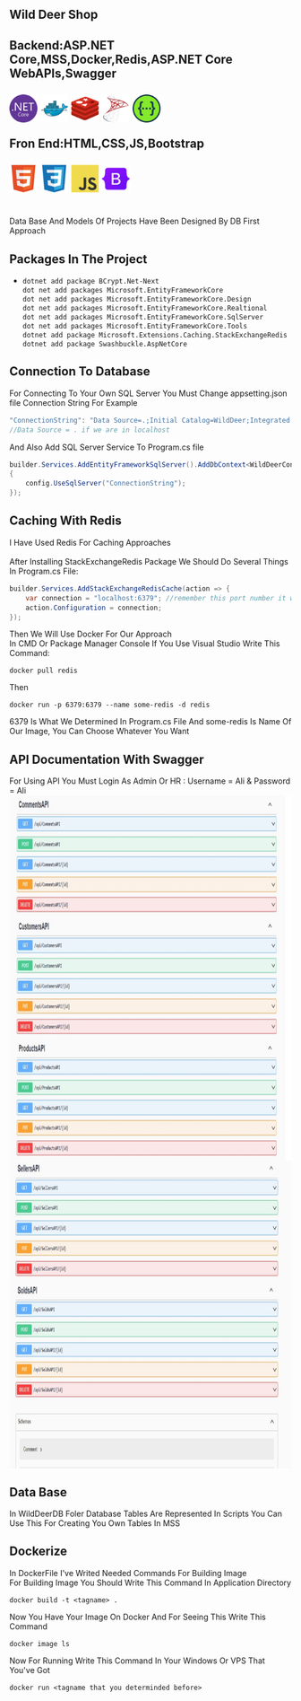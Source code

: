 Wild Deer Shop
-
Backend:ASP.NET Core,MSS,Docker,Redis,ASP.NET Core WebAPIs,Swagger
<br>
<br>
<img align="center" alt="dotnetcore" height="50" width="50" src="https://github.com/devicons/devicon/blob/master/icons/dotnetcore/dotnetcore-original.svg">
<img align="center" alt="Docker" height="50" width="50" src="https://github.com/devicons/devicon/blob/master/icons/docker/docker-original.svg">
<img align="center" alt="Redis" height="50" width="50" src="https://github.com/devicons/devicon/blob/master/icons/redis/redis-original.svg">
<img align="center" alt="MSS" height="50" width="50" src="https://github.com/devicons/devicon/blob/master/icons/microsoftsqlserver/microsoftsqlserver-original.svg">
<img align="center" alt="Swagger" height="50" width="50" src="https://github.com/devicons/devicon/blob/master/icons/swagger/swagger-original.svg">
<br>
<br>
Fron End:HTML,CSS,JS,Bootstrap
<br>
<br>
<img align="center" alt="HTML" height="50" width="50" src="https://github.com/devicons/devicon/blob/master/icons/html5/html5-original.svg">
<img align="center" alt="CSS" height="50" width="50" src="https://github.com/devicons/devicon/blob/master/icons/css3/css3-original.svg">
<img align="center" alt="CSS" height="50" width="50" src="https://github.com/devicons/devicon/blob/master/icons/javascript/javascript-original.svg">
<img align="center" alt="BootStrap" height="50" width="50" src="https://github.com/devicons/devicon/blob/master/icons/bootstrap/bootstrap-original.svg">
<br>
<br>
-
Data Base And Models Of Projects Have Been Designed By DB First Approach
<br>

Packages In The Project
-
-     dotnet add package BCrypt.Net-Next
      dot net add packages Microsoft.EntityFrameworkCore
      dot net add packages Microsoft.EntityFrameworkCore.Design
      dot net add packages Microsoft.EntityFrameworkCore.Realtional
      dot net add packages Microsoft.EntityFrameworkCore.SqlServer
      dot net add packages Microsoft.EntityFrameworkCore.Tools
      dotnet add package Microsoft.Extensions.Caching.StackExchangeRedis
      dotnet add package Swashbuckle.AspNetCore
  
Connection To Database
-
For Connecting To Your Own SQL Server You Must Change appsetting.json file Connection String For Example
```C#
"ConnectionString": "Data Source=.;Initial Catalog=WildDeer;Integrated Security=True;Trust Server Certificate=True"
//Data Source = . if we are in localhost
```
And Also Add SQL Server Service To Program.cs file
```C#
builder.Services.AddEntityFrameworkSqlServer().AddDbContext<WildDeerContext>(config =>
{
    config.UseSqlServer("ConnectionString");
});
```

Caching With Redis
-
I Have Used Redis For Caching Approaches<br>
<br>
After Installing StackExchangeRedis Package We Should Do Several Things In Program.cs File:
<br>
```C#
builder.Services.AddStackExchangeRedisCache(action => {
    var connection = "localhost:6379"; //remember this port number it will be needed later
    action.Configuration = connection;
});
```
Then We Will Use Docker For Our Approach
<br>
In CMD Or Package Manager Console If You Use Visual Studio Write This Command:
```CMD
docker pull redis
```
Then
```CMD
docker run -p 6379:6379 --name some-redis -d redis
```
6379 Is What We Determined In Program.cs File And
some-redis Is Name Of Our Image, You Can Choose Whatever You Want

API Documentation With Swagger
-
For Using API You Must Login As Admin Or HR : Username = Ali & Password = Ali
<br>
<img align="center" alt="BootStrap" height="1200" width="100%" src="https://github.com/Ali-Ahmadii/Wild-Deer-Shop/blob/main/API.jpg">

Data Base
-
In WildDeerDB Foler Database Tables Are Represented In Scripts You Can Use This For Creating You Own Tables In MSS

Dockerize
-
In DockerFile I've Writed Needed Commands For Building Image 
<br>
For Building Image You Should Write This Command In Application Directory
```CMD
docker build -t <tagname> .
```
Now You Have Your Image On Docker And For Seeing This Write This Command
```CMD
docker image ls
```
Now For Running Write This Command In Your Windows Or VPS That You've Got
```CMD
docker run <tagname that you determinded before>
```
